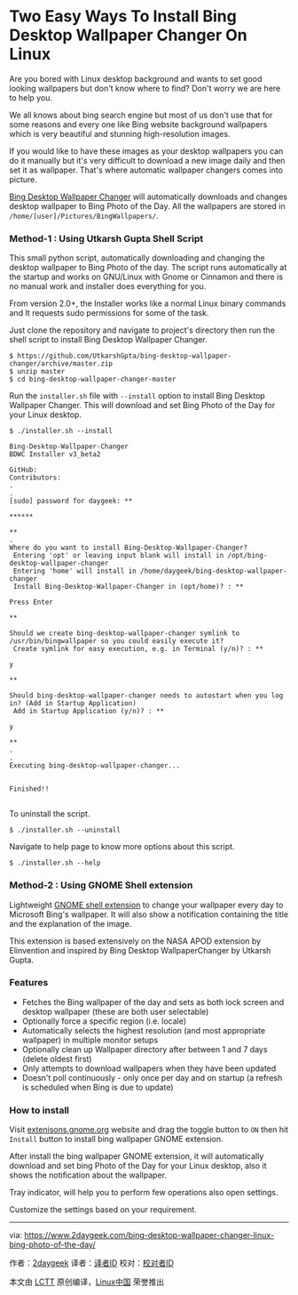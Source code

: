 Two Easy Ways To Install Bing Desktop Wallpaper Changer On Linux
======
Are you bored with Linux desktop background and wants to set good looking wallpapers but don't know where to find? Don't worry we are here to help you.

We all knows about bing search engine but most of us don't use that for some reasons and every one like Bing website background wallpapers which is very beautiful and stunning high-resolution images.

If you would like to have these images as your desktop wallpapers you can do it manually but it's very difficult to download a new image daily and then set it as wallpaper. That's where automatic wallpaper changers comes into picture.

[Bing Desktop Wallpaper Changer][1] will automatically downloads and changes desktop wallpaper to Bing Photo of the Day. All the wallpapers are stored in `/home/[user]/Pictures/BingWallpapers/`.

### Method-1 : Using Utkarsh Gupta Shell Script

This small python script, automatically downloading and changing the desktop wallpaper to Bing Photo of the day. The script runs automatically at the startup and works on GNU/Linux with Gnome or Cinnamon and there is no manual work and installer does everything for you.

From version 2.0+, the Installer works like a normal Linux binary commands and It requests sudo permissions for some of the task.

Just clone the repository and navigate to project's directory then run the shell script to install Bing Desktop Wallpaper Changer.
```
$ https://github.com/UtkarshGpta/bing-desktop-wallpaper-changer/archive/master.zip
$ unzip master
$ cd bing-desktop-wallpaper-changer-master

```

Run the `installer.sh` file with `--install` option to install Bing Desktop Wallpaper Changer. This will download and set Bing Photo of the Day for your Linux desktop.
```
$ ./installer.sh --install

Bing-Desktop-Wallpaper-Changer
BDWC Installer v3_beta2

GitHub:
Contributors:
.
.
[sudo] password for daygeek: **

******

**
.
Where do you want to install Bing-Desktop-Wallpaper-Changer?
 Entering 'opt' or leaving input blank will install in /opt/bing-desktop-wallpaper-changer
 Entering 'home' will install in /home/daygeek/bing-desktop-wallpaper-changer
 Install Bing-Desktop-Wallpaper-Changer in (opt/home)? : **

Press Enter

**

Should we create bing-desktop-wallpaper-changer symlink to /usr/bin/bingwallpaper so you could easily execute it?
 Create symlink for easy execution, e.g. in Terminal (y/n)? : **

y

**

Should bing-desktop-wallpaper-changer needs to autostart when you log in? (Add in Startup Application)
 Add in Startup Application (y/n)? : **

y

**
.
.
Executing bing-desktop-wallpaper-changer...


Finished!!

```

[![][2]![][2]][3]

To uninstall the script.
```
$ ./installer.sh --uninstall

```

Navigate to help page to know more options about this script.
```
$ ./installer.sh --help

```

### Method-2 : Using GNOME Shell extension

Lightweight [GNOME shell extension][4] to change your wallpaper every day to Microsoft Bing's wallpaper. It will also show a notification containing the title and the explanation of the image.

This extension is based extensively on the NASA APOD extension by Elinvention and inspired by Bing Desktop WallpaperChanger by Utkarsh Gupta.

### Features

  * Fetches the Bing wallpaper of the day and sets as both lock screen and desktop wallpaper (these are both user selectable)
  * Optionally force a specific region (i.e. locale)
  * Automatically selects the highest resolution (and most appropriate wallpaper) in multiple monitor setups
  * Optionally clean up Wallpaper directory after between 1 and 7 days (delete oldest first)
  * Only attempts to download wallpapers when they have been updated
  * Doesn't poll continuously - only once per day and on startup (a refresh is scheduled when Bing is due to update)



### How to install

Visit [extenisons.gnome.org][5] website and drag the toggle button to `ON` then hit `Install` button to install bing wallpaper GNOME extension.
[![][2]![][2]][6]

After install the bing wallpaper GNOME extension, it will automatically download and set bing Photo of the Day for your Linux desktop, also it shows the notification about the wallpaper.
[![][2]![][2]][7]

Tray indicator, will help you to perform few operations also open settings.
[![][2]![][2]][8]

Customize the settings based on your requirement.
[![][2]![][2]][9]

--------------------------------------------------------------------------------

via: https://www.2daygeek.com/bing-desktop-wallpaper-changer-linux-bing-photo-of-the-day/

作者：[2daygeek][a]
译者：[译者ID](https://github.com/译者ID)
校对：[校对者ID](https://github.com/校对者ID)

本文由 [LCTT](https://github.com/LCTT/TranslateProject) 原创编译，[Linux中国](https://linux.cn/) 荣誉推出

[a]:https://www.2daygeek.com/author/2daygeek/
[1]:https://github.com/UtkarshGpta/bing-desktop-wallpaper-changer
[2]:data:image/gif;base64,R0lGODlhAQABAIAAAAAAAP///yH5BAEAAAAALAAAAAABAAEAAAIBRAA7
[3]:https://www.2daygeek.com/wp-content/uploads/2017/09/bing-wallpaper-changer-linux-5.png
[4]:https://github.com/neffo/bing-wallpaper-gnome-extension
[5]:https://extensions.gnome.org/extension/1262/bing-wallpaper-changer/
[6]:https://www.2daygeek.com/wp-content/uploads/2017/09/bing-wallpaper-changer-for-linux-1.png
[7]:https://www.2daygeek.com/wp-content/uploads/2017/09/bing-wallpaper-changer-for-linux-2.png
[8]:https://www.2daygeek.com/wp-content/uploads/2017/09/bing-wallpaper-changer-for-linux-3.png
[9]:https://www.2daygeek.com/wp-content/uploads/2017/09/bing-wallpaper-changer-for-linux-4.png

